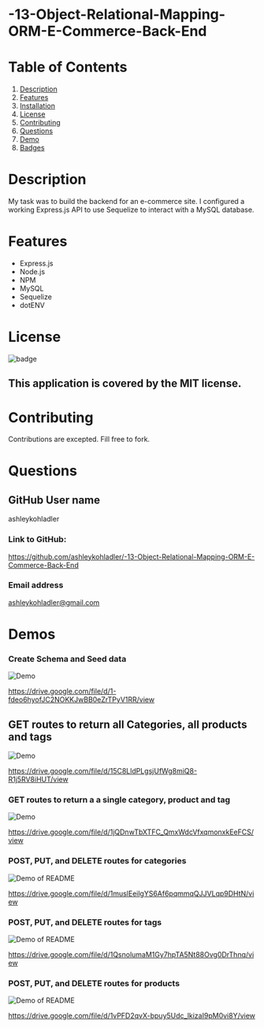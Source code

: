 # -13-Object-Relational-Mapping-ORM-E-Commerce-Back-End

# Table of Contents

1. [Description](#Description)
2. [Features](#Features)
3. [Installation](#installation)
3. [License](#License)
4. [Contributing](#Contributing)
5. [Questions](#Questions)
6. [Demo](#Demo)
7. [Badges](#Badges)

# Description 

My task was to build the backend for an e-commerce site. I configured a working Express.js API to use Sequelize to interact with a MySQL database.

# Features
- Express.js
- Node.js
- NPM
- MySQL
- Sequelize
- dotENV



# License
![badge](https://img.shields.io/badge/license-MIT-brightgreen)
## This application is covered by the MIT license. 

# Contributing
Contributions are excepted. Fill free to fork. 

# Questions
## GitHub User name 
ashleykohladler

### Link to GitHub:
https://github.com/ashleykohladler/-13-Object-Relational-Mapping-ORM-E-Commerce-Back-End

### Email address 
ashleykohladler@gmail.com


# Demos

### Create Schema and Seed data
![Demo](./images/demo.gif)

https://drive.google.com/file/d/1-fdeo6hyofJC2NOKKJwBB0eZrTPyV1RR/view

## GET routes to return all Categories, all products and tags
![Demo](./images/demo2.gif)

https://drive.google.com/file/d/15C8LldPLgsjUfWg8miQ8-R1j5RV8iHUT/view

### GET routes to return a a single category, product and tag
![Demo](./images/demo3.gif)

https://drive.google.com/file/d/1jQDnwTbXTFC_QmxWdcVfxqmonxkEeFCS/view

### POST, PUT, and DELETE routes for categories 
![Demo of README](images/demo4.gif)

https://drive.google.com/file/d/1muslEeilgYS6Af6pqmmqQJJVLqp9DHtN/view

### POST, PUT, and DELETE routes for tags
![Demo of README](./images/demo5.gif)

https://drive.google.com/file/d/1QsnolumaM1Gy7hpTA5Nt88Ovg0DrThnq/view

### POST, PUT, and DELETE routes for products
![Demo of README](./images/demo6.gif)

https://drive.google.com/file/d/1vPFD2qvX-bpuy5Udc_lkizaI9pM0vi8Y/view
